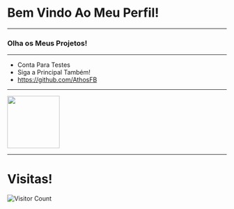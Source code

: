 
# Bem Vindo Ao Meu Perfil!
***
### Olha os Meus Projetos!

<hr>

 - Conta Para Testes
 - Siga a Principal Também!
 - https://github.com/AthosFB

 <hr>
 <ul type="square">
 </ul>

  <div>
  <a href="https://github.com/Conta-Teste-AthosFB">
  <img height="120em" src="https://github-readme-stats.vercel.app/api?username=Conta-Teste-AthosFB&layout=compact&hide_title=true&hide_border=true&show_icons=true&include_all_commits=true&line_height=21&theme=react"></a><div>
  


 
***


<h1>Visitas!</h1>


![Visitor Count](https://profile-counter.glitch.me/Conta-Teste-AthosFB/count.svg)

